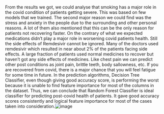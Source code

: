 From the results we got, we could analyse that smoking has a major role in the covid condition of patients getting severe. This was based on few models that we trained. The second major reason we could find was the stress and anxiety in the people due to the surrounding and other personal reasons. A lot of them also mentioned that this can be the only reason for patients not recovering faster. On the contrary of what we expected medications didn’t play a major role in worsening covid patients health. Still the side effects of Remdesivir cannot be ignored. Many of the doctors used remdesivir which resulted in near about 2% of the patients facing side effects. A large fraction of patients used normal medicines to recover but haven’t got any side effects of medicines. Like chest pain we can predict other post conditions as joint pain, brittle teeth, body sallowness, etc. If you are recovered from covid, there is a major chance that you will feel fatigue for some time in future. In the prediction algorithms, Decision Tree Classifier, even though giving good accuracy score, is performing the worst because it is unable to find feature importance for most of the columns in the dataset.  Thus, we can conclude that Random Forest Classifier is ideal classifier for predicting post-covid health of patients. It gave good accuracy scores consistently and logical feature importance for most of the cases taken into consideration.![image](https://github.com/Guri10/Post-covid-syndrome/assets/67693851/9f5d67d3-ecb7-4494-a4ff-2084f47c1fdf)
